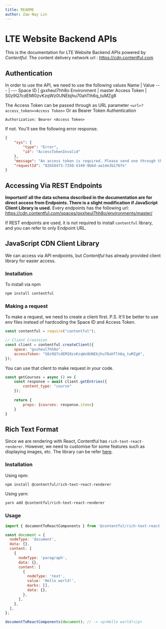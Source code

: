 ```yaml
---
title: README
author: Zaw Nay Lin
---
```


# LTE Website Backend APIs

This is the documentation for LTE Website Backend APIs powered by *Contentful*. 
The content delivery network url : https://cdn.contentful.com

## Authentication
In order to use the API, we need to use the following values
Name | Value 
--- | ---
Space ID | gxxheul7hh8o
Environment | master
Access Token | S0z9Q7cdEMI0zvKzqWz0UNEbjhu70ahTlh6q_tuMZg8

The Access Token can be passed through as URL parameter 
`<url>?access_token=<Access Token>`
Or as Bearer Token Authentication
```http
Authorization: Bearer <Access Token>
```
If not. You'll see the following error response.
```json
{
	"sys": {
		"type": "Error",
		"id": "AccessTokenInvalid"
	},
	"message": "An access token is required. Please send one through the HTTP Authorization header or as the query parameter \"access_token\".",
	"requestId": "82b58473-7350-4349-9b6d-aa14e3b176fe"
}
```

<h2 id=base-endpoint>Accessing Via REST Endpoints</h2>

**Important! all the data schema described in the documentation are for direct access from Endpoints. There is a slight modification if JavaScript Client Library is used.**
Every endpoints has the following url: 
https://cdn.contentful.com/spaces/gxxheul7hh8o/environments/master/

If REST endpoints are used, it is not required to install `contentful` library, and you can refer to only Endpoint URL.

## JavaScript CDN Client Library

We can access via API endpoints, but *Contentful* has already provided client library for easier access.

### Installation

To install via npm
```sh
npm install contentful
```

### Making a request

To make a request, we need to create a client first. 
P.S. It'll be better to use env files instead of hardcoding the Space ID and Access Token. 
```js
const contentful = require("contentful");

// Client Createion
const client = contentful.createClient({
	space: "gxxheul7hh8o",
	accessToken: "S0z9Q7cdEMI0zvKzqWz0UNEbjhu70ahTlh6q_tuMZg8",
});
```
You can use that client to make request in your code. 
```js 
const getCourses = async () => {
	const response = await client.getEntries({
		content_type: "course"
	});
	
	return {
		props: {courses: response.items}
	}
}
```

<h2 id='rich-text'>Rich Text Format</h2>

Since we are rendering with React, Contentful has `rich-text-react-renderer`. However, we need to customise for some features such as displaying images, etc. The library can be refer [here](https://github.com/contentful/rich-text/tree/master/packages/rich-text-react-renderer).

### Installation

Using npm:

```sh
npm install @contentful/rich-text-react-renderer
```

Using yarn:

```sh
yarn add @contentful/rich-text-react-renderer
```

### Usage 

```js
import { documentToReactComponents } from '@contentful/rich-text-react-renderer';

const document = {
  nodeType: 'document',
  data: {},
  content: [
    {
      nodeType: 'paragraph',
      data: {},
      content: [
        {
          nodeType: 'text',
          value: 'Hello world!',
          marks: [],
          data: {},
        },
      ],
    },
  ],
};

documentToReactComponents(document); // -> <p>Hello world!</p>
```

